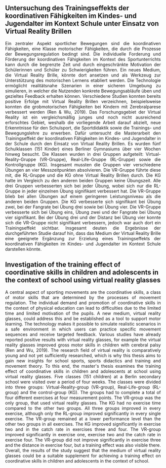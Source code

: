 ## Untersuchung des Trainingseffekts der koordinativen Fähigkeiten im Kindes- und Jugendalter im Kontext Schule unter Einsatz von Virtual Reality Brillen

<p align="justify">
Ein zentraler Aspekt sportlicher Bewegungen sind die koordinativen Fähigkeiten, eine
Klasse motorischer Fähigkeiten, die durch die Prozesse der Bewegungsregulation bedingt
sind. Die individuelle Forderung und Förderung der koordinativen Fähigkeiten im Kontext
des Sportunterrichts kann durch die begrenzte Zeit und durch eingeschränkte Motivation
der Schülerinnen und Schüler zu Schwierigkeiten führen. Ein neues Medium, die Virtual
Reality Brille, könnte dort ansetzen und als Werkzeug zur Unterstützung des motorischen
Lernens etabliert werden. Die Technologie ermöglicht realitätsnahe Szenarien in einer
sicheren Umgebung zu simulieren, in welcher die Nutzenden konkrete Bewegungsabläufe
üben und gezieltes Feedback erhalten können. Verschiedene Studien konnten bereits
positive Erfolge mit Virtual Reality Brillen verzeichnen, beispielsweise konnten die
grobmotorischen Fähigkeiten bei Kindern mit Zerebralparese verbessert werden (Ren &
Wu, 2019). Das Forschungsgebiet der Virtual Reality ist ein vergleichsmäßig junges und
noch nicht ausreichend erforschtes Gebiet, weshalb die vorliegende Arbeit darauf abzielt,
neue Erkenntnisse für den Schulsport, die Sportdidaktik sowie die Trainings- und
Bewegungslehre zu erwerben. Dafür untersucht die Masterarbeit den Trainingseffekt der
koordinativen Fähigkeiten im Kindes- und Jugendalter in der Schule durch den Einsatz von
Virtual Reality Brillen. Es wurden fünf Schulklassen (151 Kinder) eines Berliner Gymnasiums
über vier Wochen hinweg besucht. Die Klassen wurden in drei Gruppen aufgeteilt: Virtual-
Reality-Gruppe (VR-Gruppe), Real-Life-Gruppe (RL-Gruppe) sowie die Kontrollgruppe
(KG). Insgesamt mussten die Gruppen vier verschiedene Übungen an vier Messzeitpunkten
absolvieren. Die VR-Gruppe führte diese mit, die RL-Gruppe und die KG ohne Virtual Reality
Brillen durch. Die KG hatte im Vergleich zu den anderen beiden Gruppen keine Übungszeit.
Alle drei Gruppen verbesserten sich bei jeder Übung, wobei sich nur die RL-Gruppe in jeder
einzelnen Übung signifikant verbessert hat. Die VR-Gruppe blieb bei allen Übungen auf
einem geringeren Leistungsniveau als die anderen beiden Gruppen. Die KG verbesserte
sich signifikant bei Übung zwei, bei der Fangrate bei Übung drei sowie bei Übung vier. Die
VR-Gruppe verbesserte sich bei Übung eins, Übung zwei und der Fangrate bei Übung vier
signifikant. Bei der Übung drei und der Distanz bei Übung vier konnte sich die VR-Gruppe
nicht signifikant verbessern, jedoch war auch dort ein Trainingseffekt sichtbar. Insgesamt
deuten die Ergebnisse der durchgeführten Studie darauf hin, dass das Medium der Virtual
Reality Brille eine geeignete Ergänzung zur Erzielung eines Trainingseffekts der
koordinativen Fähigkeiten im Kindes- und Jugendalter im Kontext Schule darstellen könnte.
</p>

## Investigation of the training effect of coordinative skills in children and adolescents in the context of school using virtual reality glasses

<p align="justify">
A central aspect of sporting movements are the coordinative skills, a class of motor skills
that are determined by the processes of movement regulation. The individual demand and
promotion of coordinative skills in the context of physical education can lead to difficulties
due to the limited time and limited motivation of the pupils. A new medium, virtual reality
glasses, could address this and be established as a tool to support motor learning. The
technology makes it possible to simulate realistic scenarios in a safe environment in which
users can practice specific movement sequences and receive targeted feedback. Various
studies have already reported positive results with virtual reality glasses, for example the
virtual reality glasses improved gross motor skills in children with cerebral palsy (Ren and
Wu, 2019). The research field of virtual reality is comparatively young and not yet sufficiently
researched, which is why this thesis aims to gain new insights for school sports, sports
didactics and training and movement theory. To this end, the master's thesis examines the
training effect of coordinative skills in children and adolescents at school using virtual reality
glasses. Five classes (151 children) at a Berlin secondary school were visited over a period
of four weeks. The classes were divided into three groups: Virtual-Reality-group (VR-group),
Real-Life-group (RL-group) and the control-group (KG). The groups had to complete a total
of four different exercises at four measurement points. The VR-group was the only group,
that used virtual reality glasses. The KG had no exercise time compared to the other two
groups. All three groups improved in every exercise, although only the RL-group improved
significantly in every single exercise. The VR-group remained at a lower performance level
than the other two groups in all exercises. The KG improved significantly in exercise two
and in the catch rate in exercises three and four. The VR-group improved significantly in
exercise one, exercise two and the catch rate in exercise four. The VR-group did not improve
significantly in exercise three and the distance in exercise four, but a training effect was also
visible there. Overall, the results of the study suggest that the medium of virtual reality
glasses could be a suitable supplement for achieving a training effect on coordinative skills
in children and adolescents in the context of school.
</p>